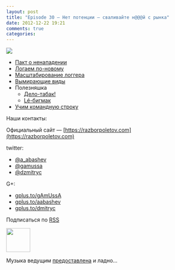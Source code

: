 ```yaml
---
layout: post
title: "Episode 30 — Нет потенции — сваливайте н@@@й с рынка"
date: 2012-12-22 19:21
comments: true
categories: 
---
```


<img src="http://s.rpod.ru/data/pictures/00/00/01/01/92/bc3dfe4850778c6d3f5665d9d2a83a14.png">

- [Пакт о ненападении](http://www.cnews.ru/top/2012/11/21/pakt_o_nenapadenii_parallels_dogovorilas_s_yandeksom_kasperskim_i_drugimi_ne_hantit_programmistov_510502) 
- [Логаем по-новому](http://www.grobmeier.de/the-new-log4j-2-0-05122012.html)
- [Масштабирование логгера](http://techblog.netflix.com/2012/11/announcing-bitz4j-scalable-logging.html)
- [Вымирающие виды](http://news.dice.com/2012/08/08/it-roles-becoming-obsolete/)
- Полезняшка
    - [Дело-табак!](http://tobacco.noroutine.me)
    - [Lé-бигмак](http://www.git-legit.org)
- [Учим командную строку](http://coding.smashingmagazine.com/2012/10/29/powerful-command-line-tools-developers/)

Наши контакты:

Официальный сайт — [https://razborpoletov.com](https://razborpoletov.com)

twitter: 

 * [@a_abashev](https://twitter.com/#!/a_abashev) 
 * [@gamussa](https://twitter.com/#!/gamussa)
 * [@dzmitryc](https://twitter.com/#!/dzmitryc)

G+:

 * [gplus.to/gAmUssA](http://gplus.to/gAmUssA) 
 * [gplus.to/aabashev](http://gplus.to/aabashev) 
 * [gplus.to/dmitryc](http://gplus.to/dmitryc)

<!-- player goes here-->

<audio preload="none">
  <source src="http://traffic.libsyn.com/razborpoletov/razbor_30.mp3" type="audio/mp3" />
  Your browser does not support the audio tag.
</audio>

Подписаться по [RSS](http://feeds.feedburner.com/razbor-podcast)

<!-- episode file link goes here-->
<a href="http://traffic.libsyn.com/razborpoletov/razbor_30.mp3" imageanchor="1" style="clear: left; margin-bottom: 1em; margin-left: auto; margin-right: 2em;"><img border="0" height="64" src="https://razborpoletov.com/images/mp3.png" width="64" /></a>

Музыка ведущим [предоставлена](http://www.audiobank.fm/single-music/27/111/More-And-Less/) и ладно...
